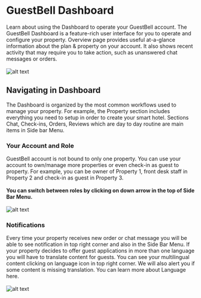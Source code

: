 # GuestBell Dashboard
Learn about using the Dashboard to operate your GuestBell account. The GuestBell Dashboard is a feature-rich user interface for you to operate and configure your property. Overview page provides useful at-a-glance information about the plan & property on your account. It also shows recent activity that may require you to take action, such as unanswered chat messages or orders.
<br/>
<br/>
![alt text](https://static.guestbell.com/img/docs/overview/overview.jpg "")

## Navigating in Dashboard
The Dashboard is organized by the most common workflows used to manage your property. For example, the Property section includes everything you need to setup in order to create your smart hotel. Sections Chat, Check-ins, Orders, Reviews which are day to day routine are main items in Side bar Menu. 
### Your Account and Role
GuestBell account is not bound to only one property. You can use your account to own/manage more properties or even check-in as guest to property. For example, you can be owner of Property 1, front desk staff in Property 2 and check-in as guest in Property 3. <br/>
<br/>
**You can switch between roles by clicking on down arrow in the top of Side Bar Menu.**
<br/>
<br/>
![alt text](https://static.guestbell.com/img/docs/overview/switchRoles.jpg "")

### Notifications
Every time your property receives new order or chat message you will be able to see notification in top right corner and also in the Side Bar Menu. If your property decides to offer guest applications in more than one language you will have to translate content for guests. You can see your multilingual content clicking on language icon in top right corner. We will also alert you if some content is missing translation. You can learn more about Language here. 
<br/>
<br/>
![alt text](https://static.guestbell.com/img/docs/overview/notifications.jpg "")
